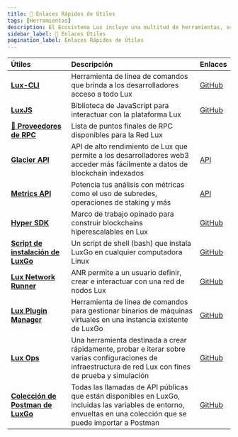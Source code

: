 ```yaml
---
title: 🔗 Enlaces Rápidos de Útiles
tags: [Herramientas]
description: El Ecosistema Lux incluye una multitud de herramientas, servicios de mantenimiento, pruebas, incluyendo una amplia gama de recursos y utilidades útiles para desarrolladores que construyen en la plataforma. Estas herramientas están diseñadas para agilizar el desarrollo, mejorar la integración y maximizar el potencial de aplicaciones descentralizadas y blockchains personalizadas en el ecosistema Lux.
sidebar_label: 🔗 Enlaces Útiles
pagination_label: Enlaces Rápidos de Útiles
---
```


| Útiles                                                                                | Descripción                                                                                                                                                             | Enlaces                                                                                                  |
| :------------------------------------------------------------------------------------ | :---------------------------------------------------------------------------------------------------------------------------------------------------------------------- | :------------------------------------------------------------------------------------------------------- |
| [**Lux-CLI**](/tooling/cli.md)                                        | Herramienta de línea de comandos que brinda a los desarrolladores acceso a todo Lux                                                                               | [GitHub](https://github.com/luxdefi/cli)                                                      |
| [**LuxJS**](/tooling/luxjs-overview.md)                                   | Biblioteca de JavaScript para interactuar con la plataforma Lux                                                                                                   | [GitHub](https://github.com/luxdefi/luxjs)                                                        |
| [**🔌 Proveedores de RPC**](/tooling/rpc-providers.md)                                | Lista de puntos finales de RPC disponibles para la Red Lux                                                                                                        |                                                                                                          |
| [**Glacier API**](/tooling/glacier.md)                                                | API de alto rendimiento de Lux que permite a los desarrolladores web3 acceder más fácilmente a datos de blockchain indexados                                      | [API](https://glacier-api.lux.network/api#/)                                                            |
| [**Metrics API**](/tooling/metrics.md)                                                | Potencia tus análisis con métricas como el uso de subredes, operaciones de staking y más                                                                                | [API](https://metrics.lux.network/)                                                                     |
| [**Hyper SDK**](https://github.com/luxdefi/hypersdk#readme)                          | Marco de trabajo opinado para construir blockchains hiperescalables en Lux                                                                                        | [GitHub](https://github.com/luxdefi/hypersdk#readme)                                                    |
| [**Script de instalación de LuxGo**](/tooling/luxd-installer.md)         | Un script de shell (bash) que instala LuxGo en cualquier computadora Linux                                                                                        | [GitHub](https://github.com/luxdefi/docs/blob/master/scripts/luxd-installer.sh#readme) |
| [**Lux Network Runner**](/tooling/network-runner.md)                            | ANR permite a un usuario definir, crear e interactuar con una red de nodos Lux                                                                                    | [GitHub](https://github.com/luxdefi/network-runner)                                           |
| [**Lux Plugin Manager**](/tooling/plugin-manager.md)                  | Herramienta de línea de comandos para gestionar binarios de máquinas virtuales en una instancia existente de LuxGo                                                | [GitHub](https://github.com/luxdefi/apm)                                                                |
| [**Lux Ops**](/tooling/ops.md)                                        | Una herramienta destinada a crear rápidamente, probar e iterar sobre varias configuraciones de infraestructura de red Lux con fines de prueba y simulación        | [GitHub](https://github.com/luxdefi/ops)                                                      |
| [**Colección de Postman de LuxGo**](/tooling/luxd-postman-collection/setup.md) | Todas las llamadas de API públicas que están disponibles en LuxGo, incluidas las variables de entorno, envueltas en una colección que se puede importar a Postman | [GitHub](https://github.com/luxdefi/postman-collection/)                                      |
